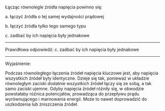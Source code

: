 Łącząc równolegle źródła napięcia powinno się:

a. łączyć źródła o tej samej wydajności prądowej

b. łączyć źródła tylko tego samego typu

c. zadbać by ich napięcia były jednakowe

---

Prawidłowa odpowiedź: c. zadbać by ich napięcia były jednakowe

---

Wyjaśnienie:

Podczas równoległego łączenia źródeł napięcia kluczowe jest, aby napięcia wszystkich źródeł były identyczne. 
Dzieje się tak, ponieważ w układzie równoległym zaciski dodatnie wszystkich źródeł łączy się ze sobą, a tak samo zaciski ujemne. 
Gdyby napięcia źródeł różniły się, w obwodzie powstałaby różnica potencjałów, prowadząca do przepływu prądu wyrównującego i marnowania energii.
Może to nawet doprowadzić do uszkodzenia lub zniszczenia źródeł.
